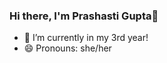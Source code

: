 ### Hi there, I'm Prashasti Gupta👋
<!-- - 🔭 I’m currently working on a new project -->
- 🌱 I’m currently in my 3rd year!
- 😄 Pronouns: she/her
<!--
**prashasti-7/prashasti-7** is a ✨ _special_ ✨ repository because its `README.md` (this file) appears on your GitHub profile.

Here are some ideas to get you started:

- 
- 👯 I’m looking to collaborate on ...
- 🤔 I’m looking for help with ...
- 💬 Ask me about ...
- 📫 How to reach me: ...
- ⚡ Fun fact: ...
-->
